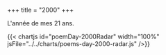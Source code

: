 +++
title = "2000"
+++

L'année de mes 21 ans.

{{< chartjs id="poemDay-2000Radar" width="100%" jsFile="../../charts/poems-day-2000-radar.js" />}}